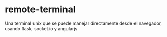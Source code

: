 remote-terminal
===============

Una terminal unix que se puede manejar directamente desde el navegador, usando flask, socket.io y angularjs